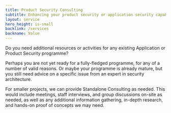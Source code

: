 ```yaml
---
title: Product Security Consulting
subtitle: Enhancing your product security or application security capabilities
layout: service
hero_height: is-small
backlink: /services
backname: Value
---
```


Do you need additional resources or activities for any existing Application or Product Security programme?

Perhaps you are not yet ready for a fully-fledged programme, for any of a number of valid reasons. Or maybe your programme is already mature, but you still need advice on a specific issue from an expert in security architecture.

For smaller projects, we can provide Standalone Consulting as needed. This would include meetings, staff interviews, and group discussions on-site as needed, as well as any additional information gathering, in-depth research, and hands-on proof of concepts we may need.